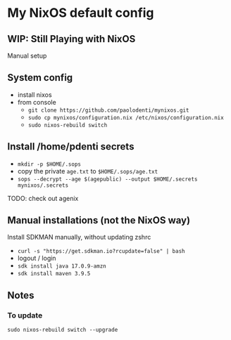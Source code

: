 # My NixOS default config

## WIP: Still Playing with NixOS

Manual setup

## System config

* install nixos
* from console
  * `git clone https://github.com/paolodenti/mynixos.git`
  * `sudo cp mynixos/configuration.nix /etc/nixos/configuration.nix`
  * `sudo nixos-rebuild switch`

## Install /home/pdenti secrets

* `mkdir -p $HOME/.sops`
* copy the private `age.txt` to `$HOME/.sops/age.txt`
* `sops --decrypt --age $(agepublic) --output $HOME/.secrets mynixos/.secrets`

TODO: check out agenix

## Manual installations (not the NixOS way)

Install SDKMAN manually, without updating zshrc

* `curl -s "https://get.sdkman.io?rcupdate=false" | bash`
* logout / login
* `sdk install java 17.0.9-amzn`
* `sdk install maven 3.9.5 `

## Notes

### To update

```
sudo nixos-rebuild switch --upgrade
```
